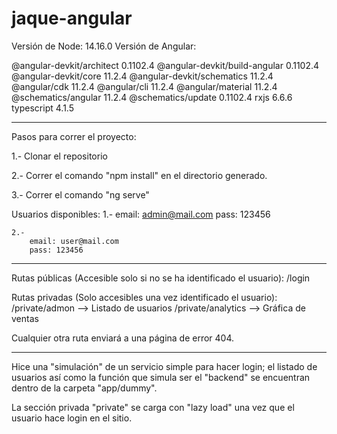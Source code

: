 # jaque-angular
Versión de Node: 14.16.0
Versión de Angular:

@angular-devkit/architect       0.1102.4
@angular-devkit/build-angular   0.1102.4
@angular-devkit/core            11.2.4
@angular-devkit/schematics      11.2.4
@angular/cdk                    11.2.4
@angular/cli                    11.2.4
@angular/material               11.2.4
@schematics/angular             11.2.4
@schematics/update              0.1102.4
rxjs                            6.6.6
typescript                      4.1.5

- - - - - - - - - - - - - - - - - - - - - - - - 

Pasos para correr el proyecto:

1.- Clonar el repositorio

2.- Correr el comando "npm install" en el directorio generado.

3.- Correr el comando "ng serve"


Usuarios disponibles:
    1.- 
        email: admin@mail.com
        pass: 123456
    
    2.- 
        email: user@mail.com
        pass: 123456

- - - - - - - - - - - - - - - - - - - - - - - - - 

Rutas públicas (Accesible solo si no se ha identificado el usuario): 
    /login
    
Rutas privadas (Solo accesibles una vez identificado el usuario):
    /private/admon          --> Listado de usuarios
    /private/analytics      --> Gráfica de ventas

Cualquier otra ruta enviará a una página de error 404.

- - - - - - - - - - - - - - - - - - - - - - - - - - 

Hice una "simulación" de un servicio simple para hacer login; el listado de usuarios así como la función que simula ser el "backend" se encuentran dentro de la carpeta "app/dummy".

La sección privada "private" se carga con "lazy load" una vez que el usuario hace login en el sitio.